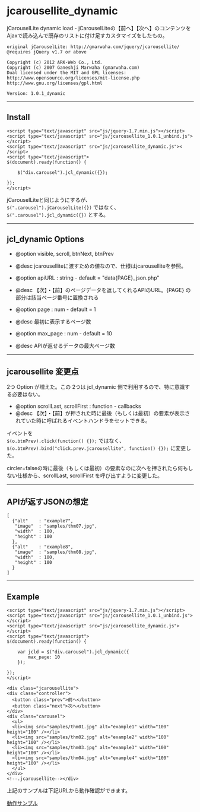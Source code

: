 
jcarousellite_dynamic
=====================

jCarouselLite dynamic load - jCarouselLiteの【前へ】【次へ】のコンテンツをAjaxで読み込んで既存のリストに付け足すカスタマイズをしたもの。

    original jCarouselLite: http://gmarwaha.com/jquery/jcarousellite/
    @requires jQuery v1.7 or above
    
    Copyright (c) 2012 ARK-Web Co., Ltd.
    Copyright (c) 2007 Ganeshji Marwaha (gmarwaha.com)
    Dual licensed under the MIT and GPL licenses:
    http://www.opensource.org/licenses/mit-license.php
    http://www.gnu.org/licenses/gpl.html
    
    Version: 1.0.1_dynamic


-----------------------------
   Install
-----------------------------

    <script type="text/javascript" src="js/jquery-1.7.min.js"></script>
    <script type="text/javascript" src="js/jcarousellite_1.0.1_unbind.js"></script>
    <script type="text/javascript" src="js/jcarousellite_dynamic.js"><    /script>
    <script type="text/javascript">
    $(document).ready(function() {
    	
    	$("div.carousel").jcl_dynamic({});
    
    });
    </script>

jCarouselLiteと同じようにするが、<br>
``$(".carousel").jCarouselLite({})`` ではなく、<br>
``$(".carousel").jcl_dynamic({})`` とする。

-----------------------------
   jcl_dynamic Options
-----------------------------

- @option visible, scroll, btnNext, btnPrev
- @desc jcarouselliteに渡すための値なので、仕様はjcarouselliteを参照。

- @option apiURL : string - default = "data{PAGE}_json.php"
- @desc 【次】・【前】のページデータを返してくれるAPIのURL。{PAGE} の部分は該当ページ番号に置換される

- @option page : num - default = 1
- @desc 最初に表示するページ数

- @option max_page : num - default = 10
- @desc APIが返せるデータの最大ページ数

-----------------------------
   jcarousellite 変更点
-----------------------------

2つ Option が増えた。この 2つは jcl_dynamic 側で利用するので、特に意識する必要はない。

- @option scrollLast, scrollFirst : function - callbacks
- @desc 【次】・【前】が押された時に最後（もしくは最初）の要素が表示されていた時に呼ばれるイベントハンドラをセットできる。

イベントを<br>
``$(o.btnPrev).click(function() {});`` ではなく、<br>
``$(o.btnPrev).bind("click.prev.jcarousellite", function() {});`` に変更した。

circler=falseの時に最後（もしくは最初）の要素なのに次へを押されたら何もしない仕様から、scrollLast, scrollFirst を呼び出すように変更した。

-----------------------------
   APIが返すJSONの想定
-----------------------------

    [
      {"alt"    : "example7",
       "image"  : "samples/thm07.jpg",
       "width"  : 100,
       "height" : 100
      },
      {"alt"    : "example8",
       "image"  : "samples/thm08.jpg",
       "width"  : 100,
       "height" : 100
      }
    ]

-----------------------------
   Example
-----------------------------

    <script type="text/javascript" src="js/jquery-1.7.min.js"></script>
    <script type="text/javascript" src="js/jcarousellite_1.0.1_unbind.js"></script>
    <script type="text/javascript" src="js/jcarousellite_dynamic.js"></script>
    <script type="text/javascript">
    $(document).ready(function() {
    	
    	var jcld = $("div.carousel").jcl_dynamic({
    		max_page: 10
    	});
    
    });
    </script>
    
    <div class="jcarousellite">
    <div class="controller">
      <button class="prev">前へ</button>
      <button class="next">次へ</button>
    </div>
    <div class="carousel">
      <ul>
      <li><img src="samples/thm01.jpg" alt="example1" width="100" height="100" /></li>
      <li><img src="samples/thm02.jpg" alt="example2" width="100" height="100" /></li>
      <li><img src="samples/thm03.jpg" alt="example3" width="100" height="100" /></li>
      <li><img src="samples/thm04.jpg" alt="example4" width="100" height="100" /></li>
      </ul>
    </div>
    <!--.jcarousellite--></div>

上記のサンプルは下記URLから動作確認ができます。

[動作サンプル](http://okra.ark-web.jp/~takemura/public/js/jcarousellite/jcarousellite_dynamic/)
